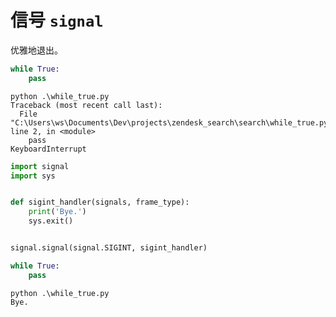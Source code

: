 # 信号 `signal`

优雅地退出。

```python
while True:
    pass
```

```shell
python .\while_true.py
Traceback (most recent call last):
  File "C:\Users\ws\Documents\Dev\projects\zendesk_search\search\while_true.py", line 2, in <module>
    pass
KeyboardInterrupt
```

```python
import signal
import sys


def sigint_handler(signals, frame_type):
    print('Bye.')
    sys.exit()


signal.signal(signal.SIGINT, sigint_handler)

while True:
    pass
```

```shell
python .\while_true.py
Bye.
```
